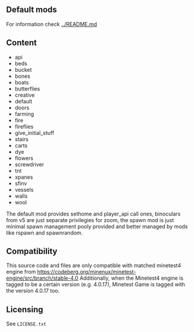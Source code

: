 Default mods
------------

For information check [../README.md](../README.md)

## Content

* api
* beds
* bucket
* bones
* boats
* butterflies
* creative
* default
* doors
* farming
* fire
* fireflies
* give_initial_stuff
* stairs
* carts
* dye
* flowers
* screwdriver
* tnt
* xpanes
* sfinv
* vessels
* walls
* wool

The default mod provides sethome and player_api call ones, binoculars from v5 are 
just separate privilegies for zoom, the spawn mod is just minimal spawn management 
pooly provided and better managed by mods like rspawn and spawnrandom.

## Compatibility

This source code and files are only compatible with matched minetest4 engine
from https://codeberg.org/minenux/minetest-engine/src/branch/stable-4.0 
Additionally, when the Minetest4 engine is tagged to be a certain version (e.g.
4.0.17), Minetest Game is tagged with the version 4.0.17 too.

## Licensing

See `LICENSE.txt`
